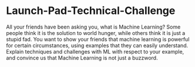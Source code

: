 # Launch-Pad-Technical-Challenge

All your friends have been asking you, what is Machine Learning? Some people think it is the solution to world hunger, while others think it is just a stupid fad. You want to show your friends that machine learning is powerful for certain circumstances, using examples that they can easily understand. Explain techniques and challenges with ML with respect to your example, and convince us that Machine Learning is not just a buzzword.
